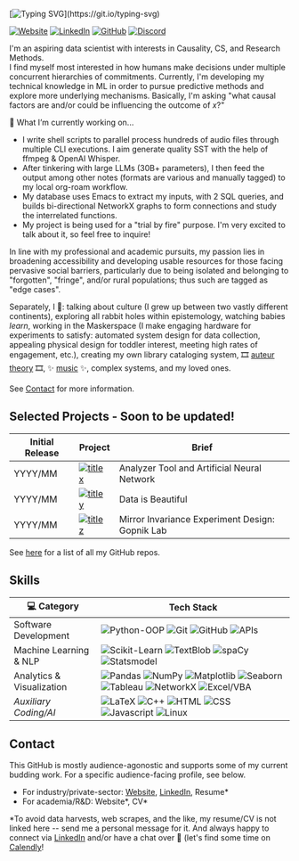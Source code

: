 [![Typing SVG](https://readme-typing-svg.demolab.com?font=Fira+Code&duration=1000&pause=1000&vCenter=true&width=435&lines=April+Mariko+Salazar;Seasoned+Fintech+Professional...;...Turned+Data+Science+Student!;Current:+Cog+Dev+Research;Past:+pre-regulation+Crypto;>>+One+of+the+first+hires+at+Ripple;>>+One+of+the+first+hires+at+Affirm;Now+going+after+what+I+🤍.;Pleased+to+meet+you!)](https://git.io/typing-svg)

[![Website](https://img.shields.io/badge/website-343434?style=for-the-badge&logo=About.me&logoColor=white)](http://midnightinaperfect.world)
[![LinkedIn](https://img.shields.io/badge/linkedin-%230077B5.svg?&style=for-the-badge&logo=linkedin&logoColor=white)](https://www.linkedin.com/in/aprilms/)
[![GitHub](https://img.shields.io/badge/-Github-333?style=for-the-badge&logo=GitHub&logoColor=white)](https://github.com/aprilmarikosalazar)
[![Discord](https://img.shields.io/badge/Discord-7289DA?style=for-the-badge&logo=discord&logoColor=white)](https://discordapp.com/users/745449345737949194)

I'm an aspiring data scientist with interests in Causality, CS, and Research Methods. \
I find myself most interested in how humans make decisions under multiple concurrent hierarchies of commitments. Currently, I'm developing my technical knowledge in ML in order to pursue predictive methods and explore more underlying mechanisms. Basically, I'm asking "what causal factors are and/or could be influencing the outcome of *x*?"

🌱 What I’m currently working on...
- I write shell scripts to parallel process hundreds of audio files through multiple CLI executions. I aim generate quality SST with the help of ffmpeg & OpenAI Whisper.
- After tinkering with large LLMs (30B+ parameters), I then feed the output among other notes (formats are various and manually tagged) to my local org-roam workflow.
- My database uses Emacs to extract my inputs, with 2 SQL queries, and builds bi-directional NetworkX graphs to form connections and study the interrelated functions.
- My project is being used for a "trial by fire" purpose. I'm very excited to talk about it, so feel free to inquire!
  
In line with my professional and academic pursuits, my passion lies in broadening accessibility and developing usable resources for those facing pervasive social barriers, particularly due to being isolated and belonging to "forgotten", "fringe", and/or rural populations; thus such are tagged as "edge cases".

Separately, I 🤍: talking about culture (I grew up between two vastly different continents), exploring all rabbit holes within epistemology, watching babies *learn*, working in the Maskerspace (I make engaging hardware for experiments to satisfy: automated system design for data collection, appealing physical design for toddler interest, meeting high rates of engagement, etc.), creating my own library cataloging system, 🎞️ [auteur theory](https://mubi.com/en/users/10661269/lists) 🎞️, ✨ [music](https://open.spotify.com/user/123380108) ✨, complex systems, and my loved ones.

See [Contact](#contact) for more information.

## Selected Projects - Soon to be updated!

| **Initial Release** | **Project** | **Brief**
| - | - | - 
| YYYY/MM | [![title x](https://img.shields.io/badge/x--x-black?logo=github&logoColor=white)](https://github.com/aprilmarikosalazar/PyProg) | Analyzer Tool and Artificial Neural Network
| YYYY/MM | [![title y](https://img.shields.io/badge/y--y-black?logo=github&logoColor=white)](https://github.com/aprilmarikosalazar/dataisbeautiful) | Data is Beautiful
| YYYY/MM | [![title z](https://img.shields.io/badge/z--z-black?logo=github&logoColor=white)](https://github.com/aprilmarikosalazar/gopnik-lab-mi-task) | Mirror Invariance Experiment Design: Gopnik Lab

See [here](https://github.com/aprilmarikosalazar/my-directory) for a list of all my GitHub repos.

## Skills

| 💻 **Category** | **Tech Stack**
| - | -
| Software Development |![Python-OOP](https://img.shields.io/badge/Python-OOP-blue?logo=python&logoColor=white) ![Git](https://img.shields.io/badge/Git-black?logo=git&logoColor=white) ![GitHub](https://img.shields.io/badge/GitHub-black?logo=github&logoColor=white) ![APIs](https://img.shields.io/badge/APIs-black?logoColor=white)
| Machine Learning & NLP | ![Scikit-Learn](https://img.shields.io/badge/Scikit--Learn-orange?logo=scikitlearn&logoColor=white) ![TextBlob](https://img.shields.io/badge/TextBlob-black?logo=TextBlob&logoColor=white) ![spaCy](https://img.shields.io/badge/spaCy-blue?logo=spacy&logoColor=white) ![Statsmodel](https://img.shields.io/badge/Statsmodel-darkgreen?logo=statsmodel&logoColor=white)
| Analytics & Visualization | ![Pandas](https://img.shields.io/badge/Pandas-black?logo=pandas&logoColor=white) ![NumPy](https://img.shields.io/badge/NumPy-blue?logo=numpy&logoColor=white) ![Matplotlib](https://img.shields.io/badge/Matplotlib-black?logo=matplotlib&logoColor=white) ![Seaborn](https://img.shields.io/badge/Seaborn-blue?logo=seaborn&logoColor=white) ![Tableau](https://img.shields.io/badge/Tableau-white?logo=tableau&logoColor=black) ![NetworkX](https://img.shields.io/badge/NetworkX-orange?logo=NetworkX&logoColor=white) ![Excel/VBA](https://img.shields.io/badge/Excel%2FVBA-darkgreen?logo=microsoftexcel&logoColor=white) 
| *Auxiliary Coding/AI* | ![LaTeX](https://img.shields.io/badge/LaTeX-teal?logo=LaTeX&logoColor=white) ![C++](https://img.shields.io/badge/C%2B%2B-blue?logo=cplusplus&logoColor=white) ![HTML](https://img.shields.io/badge/HTML-darkgreen?logo=html5&logoColor=white) ![CSS](https://img.shields.io/badge/CSS-darkgreen?logo=css3&logoColor=white) ![Javascript](https://img.shields.io/badge/JavaScript-gold?logo=javascript&logoColor=black) ![Linux](https://img.shields.io/badge/Linux-black?logo=linux&logoColor=white)

## Contact

This GitHub is mostly audience-agonostic and supports some of my current budding work. For a specific audience-facing profile, see below.
- For industry/private-sector: [Website](http://midnightinaperfect.world), [LinkedIn](https://www.linkedin.com/in/aprilms/), Resume*
- For academia/R&D: Website*, CV*

*To avoid data harvests, web scrapes, and the like, my resume/CV is not linked here -- send me a personal message for it. And always happy to connect via [LinkedIn](https://www.linkedin.com/in/aprilms/) and/or have a chat over 🍵 (let's find some time on [Calendly](https://calendly.com/aprilms)!
